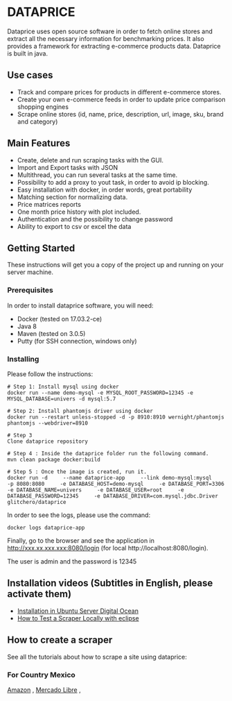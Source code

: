 # DATAPRICE 

Dataprice uses open source software in order to fetch online stores and extract all the necessary information for benchmarking prices. It also provides a framework for extracting e-commerce products data. Dataprice is built in java.

## Use cases

 - Track and compare prices for products in different e-commerce stores.
 - Create your own e-commerce feeds in order to update price comparison shopping engines
 - Scrape online stores (id, name, price, description, url, image, sku, brand and category)
          
## Main Features

 - Create, delete and run scraping tasks with the GUI. 
 - Import and Export tasks with JSON
 - Multithread, you can run several tasks at the same time.
 - Possibility to add a proxy to yout task, in order to avoid ip blocking.
 - Easy installation with docker, in order words, great portability
 - Matching section for normalizing data.
 - Price matrices reports
 - One month price history with plot included. 
 - Authentication and the possibility to change password 
 - Ability to export to csv or excel the data


## Getting Started

These instructions will get you a copy of the project up and running on your server machine.

### Prerequisites

In order to install dataprice software, you will need:

*   Docker (tested on 17.03.2-ce)
*   Java 8
*   Maven (tested on 3.0.5)
*   Putty (for SSH connection, windows only)

### Installing

Please follow the instructions:

```
# Step 1: Install mysql using docker
docker run --name demo-mysql -e MYSQL_ROOT_PASSWORD=12345 -e MYSQL_DATABASE=univers -d mysql:5.7

# Step 2: Install phantomjs driver using docker
docker run --restart unless-stopped -d -p 8910:8910 wernight/phantomjs phantomjs --webdriver=8910

# Step 3
Clone dataprice repository 

# Step 4 : Inside the dataprice folder run the following command.
mvn clean package docker:build

# Step 5 : Once the image is created, run it.
docker run -d     --name dataprice-app     --link demo-mysql:mysql     -p 8080:8080     -e DATABASE_HOST=demo-mysql     -e DATABASE_PORT=3306     -e DATABASE_NAME=univers     -e DATABASE_USER=root     -e DATABASE_PASSWORD=12345     -e DATABASE_DRIVER=com.mysql.jdbc.Driver      glitchero/dataprice

```

In order to see the logs, please use the command:

```
docker logs dataprice-app
```

Finally, go to the browser and see the application in http://xxx.xx.xxx.xxx:8080/login (for local http://localhost:8080/login).

The user is admin and the password is 12345


## Installation videos (Subtitles in English, please activate them)

 - [Installation in Ubuntu Server Digital Ocean](https://www.youtube.com/watch?v=IKwTQ51pTnc&t=4s)
 - [How to Test a Scraper Locally with eclipse](https://www.youtube.com/watch?v=-r4mlMg-WpI&list=PLuAkh4GnBZuG1Rw49SC_R2ZwLWhXuu2pX)

## How to create a scraper

See all the tutorials about how to scrape a site using dataprice:

### For Country Mexico
[Amazon](https://www.youtube.com/watch?v=N878vHbl2O8) , 
[Mercado Libre](https://www.youtube.com/watch?v=N878vHbl2O8) , 

